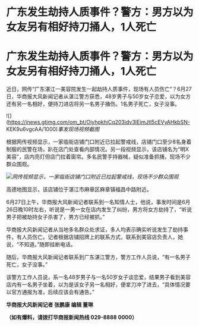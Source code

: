 # 广东发生劫持人质事件？警方：男方以为女友另有相好持刀捅人，1人死亡

# 广东发生劫持人质事件？警方：男方以为女友另有相好持刀捅人，1人死亡

近日，网传“广东湛江一美容院发生一起劫持人质事件，现场有人员伤亡”？6月27日，华商报大风新闻记者从湛江警方获悉，48岁男子与50岁女子恋爱，以为女方还有另一名相好，便持刀进店将另一名男子捅伤。1名男子死亡，女子没事。

![](https://inews.gtimg.com/om_bt/OiyhpkhiCq203idv3IEimJtl5cEVyAHkbSN-
KEK9u6vgcAA/1000)_事发现场视频截图_

根据网传视频显示，一家临街店铺门口附近已拉起警戒线，店铺门口至少8名身着制服的民警在场，趴在店门处查看内部情况。另一段视频显示，该店铺名为“明X美容”，店内亮灯但店门拉着窗帘。多名民警手持器械，疑似准备抓捕，现场不少群众围观。

![](https://inews.gtimg.com/om_bt/O-sLvcQpnHsDu61dmneWOnAIZKaRWrO0i6_0Z8BOujNSwAA/1000)_网传视频显示，一家临街店铺门口附近已拉起警戒线，现场不少群众围观_

高德地图显示，该店铺位于湛江市麻章区麻章镇福昌中路附近。

6月27日上午，华商报大风新闻记者联系到一名知情人士，他说，事发时间是6月26日晚10时左右，听说是一男一女在店内发生了纠纷，男方将女方劫持了，“听说男子把被劫持女子杀害了，男方已经被抓。”

华商报大风新闻记者从当地多名群众处求证，多人均表示确实听说发生了劫持事件，有人员伤亡。记者根据店铺招牌上的联系方式，联系到美容店负责人，她说，“不知道。”随即挂断电话。

随后，华商报大风新闻记者联系到广东湛江警方，警方工作人员说，“有一名男子死亡，女子没事。”

该警方工作人员说，系一名48岁男子与一名50岁女子谈恋爱，结果男子看到美容店内有一名男子坐着，以为是该女子另一名相好，便拿刀冲了进去，“具体情况要以官方通报为准，后续应该会有通告。”

**华商报大风新闻记者 张鹏康 编辑 董琳**

**（如有爆料，请拨打华商报新闻热线 029-8888 0000）**


